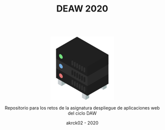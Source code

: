 <!DOCTYPE html>
<html lang="en">
<head>
    <meta charset="UTF-8">
    <meta name="viewport" content="width=device-width, initial-scale=1.0">
    <link rel="stylesheet" href="md.css">
</head>
<body>
    <header>
        <h1>DEAW 2020</h1>
    </header> <br/>
    <div align="center">
        <img width="40%" src="logo.png"/>
         <br/>
        <p>Repositorio para los retos de la asignatura despliegue de aplicaciones web del ciclo DAW</p>
        <footer>akrck02 - 2020</footer>
    </div>    
    
</body>
</html>
